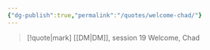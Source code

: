 ```yaml
---
{"dg-publish":true,"permalink":"/quotes/welcome-chad/"}
---
```




> [!quote|mark] [[DM\|DM]], session 19
> Welcome, Chad


